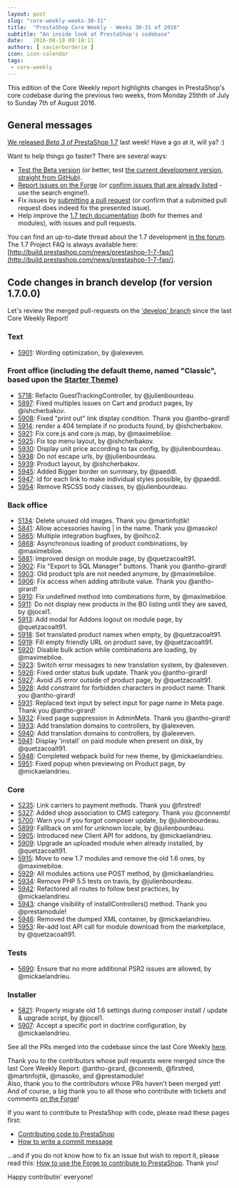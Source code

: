 ```yaml
---
layout: post
slug: "core-weekly-weeks-30-31"
title:  "PrestaShop Core Weekly - Weeks 30-31 of 2016"
subtitle: "An inside look at PrestaShop's codebase"
date:   2016-08-10 09:10:11
authors: [ xavierborderie ]
icon: icon-calendar
tags:
 - core-weekly
---
```


This edition of the Core Weekly report highlights changes in PrestaShop's core codebase during the previous two weeks, from Monday 25thth of July to Sunday 7th of August 2016.


## General messages

[We released *Beta 3* of PrestaShop 1.7](http://build.prestashop.com/news/prestashop-1-7-beta-3/) last week! Have a go at it, will ya? :)

Want to help things go faster? There are several ways: 

 * [Test the Beta version](http://build.prestashop.com/news/prestashop-1-7-beta-3/) (or better, test [the current development version, straight from GitHub](https://github.com/PrestaShop/PrestaShop/tree/develop)).
 * [Report issues on the Forge](http://forge.prestashop.com/secure/CreateIssue!default.jspa?selectedProjectId=11322&issuetype=1) (or [confirm issues that are already listed](http://forge.prestashop.com/browse/BOOM-738?jql=project%20%3D%20BOOM%20AND%20created%3E%3D-1w%20ORDER%20BY%20created%20DESC) - use the search engine!).
 * Fix issues by [submitting a pull request](https://github.com/PrestaShop/PrestaShop/pulls) (or confirm that a submitted pull request does indeed fix the presented issue).
 * Help improve the [1.7 tech documentation](https://github.com/PrestaShop/docs) (both for themes and modules), with issues and pull requests.

You can find an up-to-date thread about the 1.7 development [in the forum](https://www.prestashop.com/forums/topic/480580-want-to-know-more-about-17/).<br/>
The 1.7 Project FAQ is always available here: [http://build.prestashop.com/news/prestashop-1-7-faq/](http://build.prestashop.com/news/prestashop-1-7-faq/).


## Code changes in branch develop (for version 1.7.0.0)

Let's review the merged pull-requests on the ['develop' branch](https://github.com/PrestaShop/PrestaShop/tree/develop) since the last Core Weekly Report!



### Text

 * [5901](https://github.com/PrestaShop/PrestaShop/pull/5901): Wording optimization, by @alexeven.

 
### Front office (including the default theme, named "Classic", based upon the [Starter Theme](https://github.com/PrestaShop/PrestaShop/tree/develop/themes/classic))

 * [5718](https://github.com/PrestaShop/PrestaShop/pull/5718): Refacto GuestTrackingController, by @julienbourdeau.
 * [5897](https://github.com/PrestaShop/PrestaShop/pull/5897): Fixed multiples issues on Cart and product pages, by @ishcherbakov.
 * [5908](https://github.com/PrestaShop/PrestaShop/pull/5908): Fixed "print out" link display condition. Thank you @antho-girard!
 * [5914](https://github.com/PrestaShop/PrestaShop/pull/5914): render a 404 template if no products found, by @ishcherbakov.
 * [5921](https://github.com/PrestaShop/PrestaShop/pull/5921): Fix core.js and core.js.map, by @maximebiloe.
 * [5925](https://github.com/PrestaShop/PrestaShop/pull/5925): Fix top menu layout, by @ishcherbakov.
 * [5930](https://github.com/PrestaShop/PrestaShop/pull/5930): Display unit price according to tax config, by @julienbourdeau.
 * [5938](https://github.com/PrestaShop/PrestaShop/pull/5938): Do not escape urls, by @julienbourdeau.
 * [5939](https://github.com/PrestaShop/PrestaShop/pull/5939): Product layout, by @ishcherbakov.
 * [5945](https://github.com/PrestaShop/PrestaShop/pull/5945): Added Bigger border on summary, by @paeddl.
 * [5947](https://github.com/PrestaShop/PrestaShop/pull/5947): id for each link to make individual styles possible, by @paeddl.
 * [5954](https://github.com/PrestaShop/PrestaShop/pull/5954): Remove RSCSS body classes, by @julienbourdeau.
 

### Back office

 * [5134](https://github.com/PrestaShop/PrestaShop/pull/5134): Delete unused old images. Thank you @martinfojtik!
 * [5841](https://github.com/PrestaShop/PrestaShop/pull/5841): Allow accessories having \| in the name. Thank you @masoko!
 * [5865](https://github.com/PrestaShop/PrestaShop/pull/5865): Multiple integration bugfixes, by @nihco2.
 * [5868](https://github.com/PrestaShop/PrestaShop/pull/5868): Asynchronous loading of product combinations, by @maximebiloe.
 * [5881](https://github.com/PrestaShop/PrestaShop/pull/5881): Improved design on module page, by @quetzacoalt91.
 * [5902](https://github.com/PrestaShop/PrestaShop/pull/5902): Fix "Export to SQL Manager" buttons. Thank you @antho-girard!
 * [5903](https://github.com/PrestaShop/PrestaShop/pull/5903): Old product tpls are not needed anymore, by @maximebiloe.
 * [5906](https://github.com/PrestaShop/PrestaShop/pull/5906): Fix access when adding attribute value. Thank you @antho-girard!
 * [5910](https://github.com/PrestaShop/PrestaShop/pull/5910): Fix undefined method into combinations form, by @maximebiloe.
 * [5911](https://github.com/PrestaShop/PrestaShop/pull/5911): Do not display new products in the BO listing until they are saved, by @jocel1.
 * [5913](https://github.com/PrestaShop/PrestaShop/pull/5913): Add modal for Addons logout on module page, by @quetzacoalt91.
 * [5918](https://github.com/PrestaShop/PrestaShop/pull/5918): Set translated product names when empty, by @quetzacoalt91.
 * [5919](https://github.com/PrestaShop/PrestaShop/pull/5919): Fill empty friendly URL on product save, by @quetzacoalt91.
 * [5920](https://github.com/PrestaShop/PrestaShop/pull/5920): Disable bulk action while combinations are loading, by @maximebiloe.
 * [5923](https://github.com/PrestaShop/PrestaShop/pull/5923): Switch error messages to new translation system, by @alexeven.
 * [5926](https://github.com/PrestaShop/PrestaShop/pull/5926): Fixed order status bulk update. Thank you @antho-girard!
 * [5927](https://github.com/PrestaShop/PrestaShop/pull/5927): Avoid JS error outside of product page, by @quetzacoalt91.
 * [5928](https://github.com/PrestaShop/PrestaShop/pull/5928): Add constraint for forbidden characters in product name. Thank you @antho-girard!
 * [5931](https://github.com/PrestaShop/PrestaShop/pull/5931): Replaced text input by select input for page name in Meta page. Thank you @antho-girard!
 * [5932](https://github.com/PrestaShop/PrestaShop/pull/5932): Fixed page suppression in AdminMeta. Thank you @antho-girard!
 * [5933](https://github.com/PrestaShop/PrestaShop/pull/5933): Add translation domains to controllers, by @alexeven.
 * [5940](https://github.com/PrestaShop/PrestaShop/pull/5940): Add translation domains to controllers, by @alexeven.
 * [5941](https://github.com/PrestaShop/PrestaShop/pull/5941): Display 'install' on paid module when present on disk, by @quetzacoalt91.
 * [5948](https://github.com/PrestaShop/PrestaShop/pull/5948): Completed webpack build for new theme, by @mickaelandrieu.
 * [5951](https://github.com/PrestaShop/PrestaShop/pull/5951): Fixed popup when previewing on Product page, by @mickaelandrieu.

 
### Core

 * [5235](https://github.com/PrestaShop/PrestaShop/pull/5235): Link carriers to payment methods. Thank you @firstred!
 * [5327](https://github.com/PrestaShop/PrestaShop/pull/5327): Added shop association to CMS category. Thank you @connemb!
 * [5700](https://github.com/PrestaShop/PrestaShop/pull/5700): Warn you if you forgot composer update, by @julienbourdeau.
 * [5899](https://github.com/PrestaShop/PrestaShop/pull/5899): Fallback on xml for unknown locale, by @julienbourdeau.
 * [5905](https://github.com/PrestaShop/PrestaShop/pull/5905): Introduced new Client API for addons, by @mickaelandrieu.
 * [5909](https://github.com/PrestaShop/PrestaShop/pull/5909): Upgrade an uploaded module when already installed, by @quetzacoalt91.
 * [5915](https://github.com/PrestaShop/PrestaShop/pull/5915): Move to new 1.7 modules and remove the old 1.6 ones, by @maximebiloe.
 * [5929](https://github.com/PrestaShop/PrestaShop/pull/5929): All modules actions use POST method, by @mickaelandrieu.
 * [5934](https://github.com/PrestaShop/PrestaShop/pull/5934): Remove PHP 5.5 tests on travis, by @julienbourdeau.
 * [5942](https://github.com/PrestaShop/PrestaShop/pull/5942): Refactored all routes to follow best practices, by @mickaelandrieu.
 * [5943](https://github.com/PrestaShop/PrestaShop/pull/5943): change visibility of installControllers() method. Thank you @prestamodule!
 * [5946](https://github.com/PrestaShop/PrestaShop/pull/5946): Removed the dumped XML container, by @mickaelandrieu.
 * [5953](https://github.com/PrestaShop/PrestaShop/pull/5953): Re-add lost API call for module download from the marketplace, by @quetzacoalt91.

 
### Tests

 * [5690](https://github.com/PrestaShop/PrestaShop/pull/5690): Ensure that no more additional PSR2 issues are allowed, by @mickaelandrieu.
 

### Installer

 * [5821](https://github.com/PrestaShop/PrestaShop/pull/5821): Properly migrate old 1.6 settings during composer install / update & upgrade script, by @jocel1.
 * [5907](https://github.com/PrestaShop/PrestaShop/pull/5907): Accept a specific port in doctrine configuration, by @mickaelandrieu.

 
See all the PRs merged into the codebase since the last Core Weekly [here](https://github.com/PrestaShop/PrestaShop/pulls?utf8=%E2%9C%93&q=is%3Apr%20is%3Aclosed%20merged%3A2016-07-25..2016-08-07%20sort%3Acreated-asc%20base%3Adevelop%20).

Thank you to the contributors whose pull requests were merged since the last Core Weekly Report: @antho-girard, @connemb, @firstred, @martinfojtik, @masoko, and @prestamodule!  
Also, thank you to the contributors whose PRs haven't been merged yet! And of course, a big thank you to all those who contribute with tickets and comments [on the Forge](http://forge.prestashop.com/browse/BOOM/?selectedTab=com.atlassian.jira.jira-projects-plugin:summary-panel)!

If you want to contribute to PrestaShop with code, please read these pages first:

 * [Contributing code to PrestaShop](http://doc.prestashop.com/display/PS16/Contributing+code+to+PrestaShop)
 * [How to write a commit message](http://doc.prestashop.com/display/PS16/How+to+write+a+commit+message)

...and if you do not know how to fix an issue but wish to report it, please read this: [How to use the Forge to contribute to PrestaShop](http://doc.prestashop.com/display/PS16/How+to+use+the+Forge+to+contribute+to+PrestaShop). Thank you!

Happy contributin' everyone!
